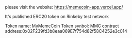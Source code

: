 please visit the website: https://memecoin-app.vercel.app/

It's published ERC20 token on Rinkeby test network

Token name: MyMemeCoin
Token synbol: MMC
contract address:0x02F239fd3b8eaa069E7f754d82f58C4252e3c014